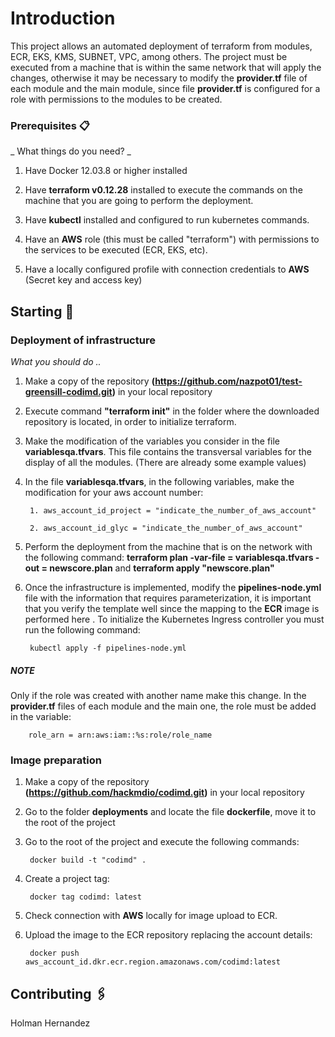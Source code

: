 # Introduction

This project allows an automated deployment of terraform from modules, ECR, EKS, KMS, SUBNET, VPC, among others. The project must be executed from a machine that is within the same network that will apply the changes, otherwise it may be necessary to modify the **provider.tf** file of each module and the main module, since file **provider.tf** is configured for a role with permissions to the modules to be created.

### Prerequisites 📋

_ What things do you need? _

1. Have Docker 12.03.8 or higher installed

2. Have **terraform v0.12.28** installed to execute the commands on the machine that you are going to perform the deployment.

3. Have **kubectl** installed and configured to run kubernetes commands.

4. Have an **AWS** role (this must be called "terraform") with permissions to the services to be executed (ECR, EKS, etc).

5. Have a locally configured profile with connection credentials to **AWS** (Secret key and access key)



## Starting 🔧


### Deployment of infrastructure

_What you should do .._

1. Make a copy of the repository **(https://github.com/nazpot01/test-greensill-codimd.git)** in your local repository

2. Execute command **"terraform init"** in the folder where the downloaded repository is located, in order to initialize terraform.

3. Make the modification of the variables you consider in the file **variablesqa.tfvars**. This file contains the transversal variables for the display of all the modules. (There are already some example values)

4. In the file **variablesqa.tfvars**, in the following variables, make the modification for your aws account number:

		1. aws_account_id_project = "indicate_the_number_of_aws_account"

		2. aws_account_id_glyc = "indicate_the_number_of_aws_account"

5. Perform the deployment from the machine that is on the network with the following command: **terraform plan -var-file = variablesqa.tfvars -out = newscore.plan** and **terraform apply "newscore.plan"**

6. Once the infrastructure is implemented, modify the **pipelines-node.yml** file with the information that requires parameterization, it is important that you verify the template well since the mapping to the **ECR** image is performed here . To initialize the Kubernetes Ingress controller you must run the following command:

		kubectl apply -f pipelines-node.yml

##### NOTE

Only if the role was created with another name make this change. In the **provider.tf** files of each module and the main one, the role must be added in the variable:

        role_arn = arn:aws:iam::%s:role/role_name


### Image preparation

1. Make a copy of the repository **(https://github.com/hackmdio/codimd.git)** in your local repository

2. Go to the folder **deployments** and locate the file **dockerfile**, move it to the root of the project

3. Go to the root of the project and execute the following commands:

        docker build -t "codimd" .

4. Create a project tag:

        docker tag codimd: latest

5. Check connection with **AWS** locally for image upload to ECR.

6. Upload the image to the ECR repository replacing the account details:

        docker push aws_account_id.dkr.ecr.region.amazonaws.com/codimd:latest


## Contributing 🖇️

Holman Hernandez